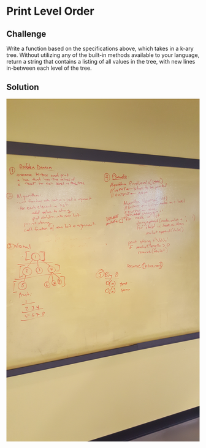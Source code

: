 # Print Level Order

## Challenge
Write a function based on the specifications above, which takes in a k-ary tree. Without utilizing any of the built-in methods available to your language, return a string that contains a listing of all values in the tree, with new lines in-between each level of the tree.

## Solution
![solution](https://github.com/dsnowb/data-structures-and-algorithms/blob/print_level_order/assets/print_level_order.jpg)
